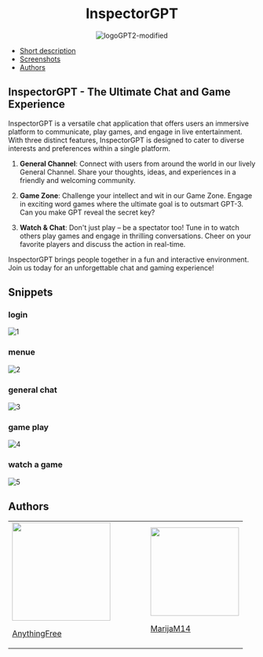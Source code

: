 
<div align="center">
  <h1>InspectorGPT</h1>
  <img src="https://github.com/AnythingFree/InspectorGPT/assets/93827376/3a022395-5daf-46f4-8dc2-40db52feb79f" alt="logoGPT2-modified">
</div>

- [Short description](#inspectorgpt---the-ultimate-chat-and-game-experience)
- [Screenshots](#snippets)
- [Authors](#authors)

## InspectorGPT - The Ultimate Chat and Game Experience

InspectorGPT is a versatile chat application that offers users an immersive platform to communicate, play games, and engage in live entertainment. With three distinct features, InspectorGPT is designed to cater to diverse interests and preferences within a single platform.

1. **General Channel**: Connect with users from around the world in our lively General Channel. Share your thoughts, ideas, and experiences in a friendly and welcoming community.

2. **Game Zone**: Challenge your intellect and wit in our Game Zone. Engage in exciting word games where the ultimate goal is to outsmart GPT-3. Can you make GPT reveal the secret key?

3. **Watch & Chat**: Don't just play – be a spectator too! Tune in to watch others play games and engage in thrilling conversations. Cheer on your favorite players and discuss the action in real-time.

InspectorGPT brings people together in a fun and interactive environment. Join us today for an unforgettable chat and gaming experience!
## Snippets

### login
![1](https://github.com/AnythingFree/InspectorGPT/assets/93827376/96646f21-c758-48f6-a3d9-e83ac8da37b4)
### menue
![2](https://github.com/AnythingFree/InspectorGPT/assets/93827376/37e6d50b-fde2-49c2-977f-8f63694606a3)
### general chat
![3](https://github.com/AnythingFree/InspectorGPT/assets/93827376/ea1c1462-7646-44e2-b151-9ac76f988b62)
### game play
![4](https://github.com/AnythingFree/InspectorGPT/assets/93827376/e8e9e722-bd54-4e81-9958-45e49b4c01f5)
### watch a game
![5](https://github.com/AnythingFree/InspectorGPT/assets/93827376/8101ea35-d8a4-4f1d-a0cf-088f1626717d)


## Authors
<div align="center">
  <table>
    <tr>
      <td>
        <img src="https://github.com/AnythingFree/InspectorGPT/assets/93827376/9051db48-eacd-4d2c-ac9e-ae79427748be" width="200">
        <br>
        <p><a href=https://github.com/AnythingFree>AnythingFree</p>
      </td>
      <td width="50"></td> <!-- This creates space between the images -->
      <td>
        <img src="https://github.com/AnythingFree/InspectorGPT/assets/93827376/96436d79-a5c8-46e9-9391-18c9b755967b" width="180">
        <br>
        <p><a href=https://github.com/MarijaM14>MarijaM14</p>
      </td>
    </tr>
  </table>
</div>

